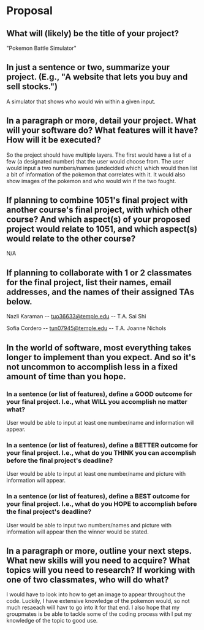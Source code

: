 # Proposal

## What will (likely) be the title of your project?

"Pokemon Battle Simulator"

## In just a sentence or two, summarize your project. (E.g., "A website that lets you buy and sell stocks.")

A simulator that shows who would win within a given input.

## In a paragraph or more, detail your project. What will your software do? What features will it have? How will it be executed?

So the project should have multiple layers. The first would have a list of a few (a designated number) that the user would choose from. The user would input a two numbers/names (undecided which) which would then list a bit of information of the pokemon that correlates with it. It would also show images of the pokemon and who would win if the two fought. 

## If planning to combine 1051's final project with another course's final project, with which other course? And which aspect(s) of your proposed project would relate to 1051, and which aspect(s) would relate to the other course?

N/A

## If planning to collaborate with 1 or 2 classmates for the final project, list their names, email addresses, and the names of their assigned TAs below.

Nazli Karaman -- tuo36633@temple.edu -- T.A. Sai Shi

Sofia Cordero -- tun07945@temple.edu -- T.A. Joanne Nichols

## In the world of software, most everything takes longer to implement than you expect. And so it's not uncommon to accomplish less in a fixed amount of time than you hope.

### In a sentence (or list of features), define a GOOD outcome for your final project. I.e., what WILL you accomplish no matter what?

User would be able to input at least one number/name and information will appear.

### In a sentence (or list of features), define a BETTER outcome for your final project. I.e., what do you THINK you can accomplish before the final project's deadline?

User would be able to input at least one number/name and picture with information will appear.

### In a sentence (or list of features), define a BEST outcome for your final project. I.e., what do you HOPE to accomplish before the final project's deadline?

User would be able to input two numbers/names and picture with information will appear then the winner would be stated.

## In a paragraph or more, outline your next steps. What new skills will you need to acquire? What topics will you need to research? If working with one of two classmates, who will do what?

I would have to look into how to get an image to appear throughout the code. Luckily, I have extensive knowledge of the pokemon would, so not much resaeach will havr to go into it for that end. I also hope that my groupmates is be able to tackle some of the coding process with I put my knowledge of the topic to good use.
